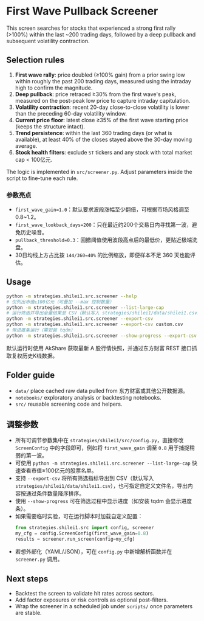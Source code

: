 # First Wave Pullback Screener

This screen searches for stocks that experienced a strong first rally (>100%) within the last ~200 trading days, followed by a deep pullback and subsequent volatility contraction.

## Selection rules

1. **First wave rally**: price doubled (≥100% gain) from a prior swing low within roughly the past 200 trading days, measured using the intraday high to confirm the magnitude.
2. **Deep pullback**: price retraced ≥30% from the first wave's peak, measured on the post-peak low price to capture intraday capitulation.
3. **Volatility contraction**: recent 20-day close-to-close volatility is lower than the preceding 60-day volatility window.
4. **Current price floor**: latest close ≥35% of the first wave starting price (keeps the structure intact).
5. **Trend persistence**: within the last 360 trading days (or what is available), at least 40% of the closes stayed above the 30-day moving average.
6. **Stock health filters**: exclude `ST` tickers and any stock with total market cap < 100亿元.

The logic is implemented in `src/screener.py`. Adjust parameters inside the script to fine-tune each rule.

### 参数亮点

- `first_wave_gain=1.0`：默认要求波段涨幅至少翻倍，可根据市场风格调至 0.8~1.2。
- `first_wave_lookback_days=200`：只在最近约200个交易日内寻找第一波，避免历史噪音。
- `pullback_threshold=0.3`：回撤阈值使用波段高点后的最低价，更贴近极端洗盘。
- 30日均线上方占比按 `144/360≈40%` 的比例缩放，即便样本不足 360 天也能评估。


## Usage

```bash
python -m strategies.shilei1.src.screener --help
# 仅列出市值≥100亿元（可叠加 --max 控制数量）
python -m strategies.shilei1.src.screener --list-large-cap
# 运行筛选并导出全量结果至 CSV（默认写入 strategies/shilei1/data/shilei1.csv）
python -m strategies.shilei1.src.screener --export-csv
python -m strategies.shilei1.src.screener --export-csv custom.csv
# 带进度条运行（需安装 tqdm）
python -m strategies.shilei1.src.screener --show-progress --export-csv
```

默认运行时使用 AkShare 获取最新 A 股行情快照，并通过东方财富 REST 接口抓取复权历史K线数据。

## Folder guide

- `data/` place cached raw data pulled from 东方财富或其他公开数据源。
- `notebooks/` exploratory analysis or backtesting notebooks.
- `src/` reusable screening code and helpers.

## 调整参数

- 所有可调节参数集中在 `strategies/shilei1/src/config.py`，直接修改 `ScreenConfig` 中的字段即可，例如将 `first_wave_gain` 调至 `0.8` 用于捕捉稍弱的第一波。
- 可使用 `python -m strategies.shilei1.src.screener --list-large-cap` 快速查看市值≥100亿元的股票名单。
- 支持 `--export-csv` 将所有筛选指标导出到 CSV（默认写入 `strategies/shilei1/data/shilei1.csv`），也可指定自定义文件名，导出内容按通过条件数量降序排序。
- 使用 `--show-progress` 可在筛选过程中显示进度（如安装 tqdm 会显示进度条）。
- 如果需要临时实验，可在运行脚本时加载自定义配置：
  ```python
  from strategies.shilei1.src import config, screener
  my_cfg = config.ScreenConfig(first_wave_gain=0.8)
  results = screener.run_screen(config=my_cfg)
  ```
- 若想外部化（YAML/JSON），可在 `config.py` 中新增解析函数并在 `screener.py` 调用。

## Next steps

- Backtest the screen to validate hit rates across sectors.
- Add factor exposures or risk controls as optional post-filters.
- Wrap the screener in a scheduled job under `scripts/` once parameters are stable.

